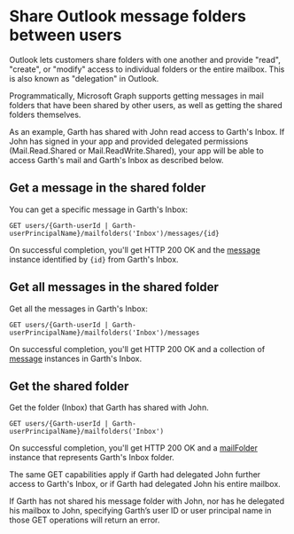 # Share Outlook message folders between users

<!-- remove similar content in other topics when ready to publish - list messages, get message, get mail folder.
These topics also have similar section - list events, get event, get calendar, list contacts, get contact, get contact folder.
-->

Outlook lets customers share folders with one another and provide "read", "create", or "modify" access to individual folders or the entire mailbox. This is also 
known as "delegation" in Outlook.

Programmatically, Microsoft Graph supports getting messages in mail folders that have been shared by other users, as well as getting the shared folders themselves.

As an example, Garth has shared with John read access to Garth's Inbox. If John has signed in your app and provided delegated permissions (Mail.Read.Shared or
Mail.ReadWrite.Shared), your app will be able to access Garth's mail and Garth's Inbox as described below.

## Get a message in the shared folder

You can get a specific message in Garth's Inbox:

<!-- { "blockType": "ignored" } -->
```http
GET users/{Garth-userId | Garth-userPrincipalName}/mailfolders('Inbox')/messages/{id}
```

On successful completion, you'll get HTTP 200 OK and the [message](../api-reference/v1.0/resources/message.md) instance identified by `{id}` from Garth's Inbox.

## Get all messages in the shared folder

Get all the messages in Garth's Inbox:

<!-- { "blockType": "ignored" } -->
```http
GET users/{Garth-userId | Garth-userPrincipalName}/mailfolders('Inbox')/messages
```

On successful completion, you'll get HTTP 200 OK and a collection of [message](../api-reference/v1.0/resources/message.md) instances in Garth's Inbox.

## Get the shared folder

Get the folder (Inbox) that Garth has shared with John.

<!-- { "blockType": "ignored" } -->
```http
GET users/{Garth-userId | Garth-userPrincipalName}/mailfolders('Inbox')
```

On successful completion, you'll get HTTP 200 OK and a [mailFolder](../api-reference/v1.0/resources/mailfolder.md) instance that represents Garth's Inbox folder.

The same GET capabilities apply if Garth had delegated John further access to Garth's Inbox, or if Garth had delegated John his entire mailbox.

If Garth has not shared his message folder with John, nor has he delegated his mailbox to John, specifying Garth’s user ID or user principal name in those GET operations will return an error. 

